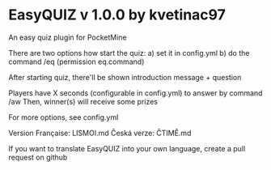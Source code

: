 EasyQUIZ v 1.0.0 by kvetinac97
===============================
An easy quiz plugin for PocketMine

There are two options how start the quiz:
a) set it in config.yml
b) do the command /eq (permission eq.command)

After starting quiz, there'll be shown introduction message + question

Players have X seconds (configurable in config.yml) to answer by command /aw <answer>
Then, winner(s) will receive some prizes

For more options, see config.yml

Version Française: LISMOI.md
Česká verze: ČTIMĚ.md

If you want to translate EasyQUIZ into your own language, create a pull request on github